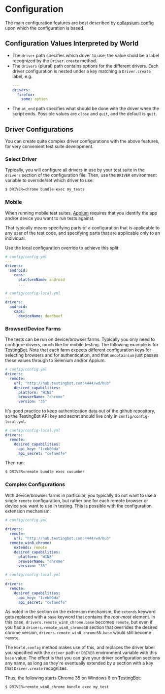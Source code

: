 # Configuration

The main configuration features are best described by [collapsium-config](https://github.com/jfinkhaeuser/collapsium-config)
upon which the configuration is based.

## Configuration Values Interpreted by World

- The `driver` path specifies which driver to use; the value shold be a label
  recognized by the `Driver.create` method.
- The `drivers` (plural) path contains options for the different drivers. Each
  driver configuration is nested under a key matching a `Driver.create` label,
  e.g.
  ```yaml
  ---
  drivers:
    firefox:
      some: option
  ```
- The `at_end` path specifies what should be done with the driver when the
  script ends. Possible values are `close` and `quit`, and the default is `quit`.

## Driver Configurations

You can create quite complex driver configurations with the above features, for
very convenient test suite development.

### Select Driver

Typically, you will configure all drivers in use by your test suite in the
`drivers` section of the configuration file. Then, use the `DRIVER` environment
variable to override/set which driver to use:

```bash
$ DRIVER=chrome bundle exec my_tests
```

### Mobile

When running mobile test suites, [Appium](https://github.com/appium/appium)
requires that you identify the app and/or device you want to run tests against.

That typically means specifying parts of a configuration that is applicable to
any user of the test code, and specifying parts that are applicable only to an
individual.

Use the local configuration override to achieve this split:

```yaml
# config/config.yml
---
drivers:
  android:
    caps:
      platformName: android
      ...

# config/config-local.yml
---
drivers:
  android:
    caps:
      deviceName: deadbeef
```

### Browser/Device Farms

The tests can be run on device/browser farms. Typically you only need to
configure drivers, much like for mobile testing. The following example
is for [TestingBot](https://testingbot.com). Note that each farm expects
different configuration keys for selecting browsers and for authentication,
and that `unobtainium` just passes these values through to Selenium and/or
Appium.

```yaml
# config/config.yml
drivers:
  remote:
    url: "http://hub.testingbot.com:4444/wd/hub"
    desired_capabilities:
      platform: "WIN8"
      browserName: "chrome"
      version: "35"
```

It's good practice to keep authentication data out of the github repository,
so the TestingBot API key and secret should live only in `config/config-local.yml`.

```yaml
# config/config-local.yml
drivers:
  remote:
    desired_capabilities:
      api_key: "1ceb00da"
      api_secret: "cefaedfe"
```

Then run:

```bash
$ DRIVER=remote bundle exec cucumber
```

### Complex Configurations

With device/browser farms in particular, you typically do not want to use a
single `remote` configuration, but rather one for each remote browser or
device you want to use in testing. This is possible with the configuration
extension mechanism:

```yaml
# config/config.yml
---
drivers:
  remote:
    url: "http://hub.testingbot.com:4444/wd/hub"
  remote_win8_chrome:
    extends: remote
    desired_capabilities:
      platform: "WIN8"
      browserName: "chrome"
      version: "35"

# config/config-local.yml
---
drivers:
  remote:
    desired_capabilities:
      api_key: "1ceb00da"
      api_secret: "cefaedfe"
```

As noted in the section on the extension mechanism, the `extends` keyword
gets replaced with a `base` keyword that contains the *root-most* element.
In this case, `drivers.remote_win8_chrome.base` becomes `remote`, but even if
you had a `drivers.remote_win8_chrome38` section that overrides the desired
chrome version, `drivers.remote_win8_chrome38.base` would still become
`remote`.

The `World.config` method makes use of this, and replaces the driver label
you specified with the `driver` path or `DRIVER` environment variable with
this `base` value. The effect is that you can give your driver configuration
sections any name, as long as they're eventually extended by a section with
a key that `Driver.create` recognizes.

Thus, the following starts Chrome 35 on Windows 8 on TestingBot:

```bash
$ DRIVER=remote_win8_chrome bundle exec my_test
```
